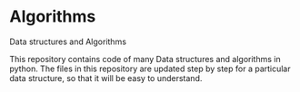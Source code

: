 # Algorithms
Data structures and Algorithms

This repository contains code of many Data structures and algorithms in python. The files in this repository are updated step by step for a particular data structure,
so that it will be easy to understand.
